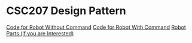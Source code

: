 # CSC207 Design Pattern

[Code for Robot Without Command](RobotClass/src/RobotWithOutCommand.java)
[Code for Robot With Command](RobotClass/src/RobotWithCommand.java)
[Robot Parts (if you are Interested)](RobotClass/src/Attachments.java)
